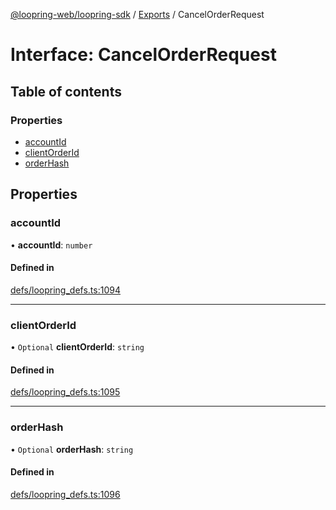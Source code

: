 [@loopring-web/loopring-sdk](../README.md) / [Exports](../modules.md) / CancelOrderRequest

# Interface: CancelOrderRequest

## Table of contents

### Properties

- [accountId](CancelOrderRequest.md#accountid)
- [clientOrderId](CancelOrderRequest.md#clientorderid)
- [orderHash](CancelOrderRequest.md#orderhash)

## Properties

### accountId

• **accountId**: `number`

#### Defined in

[defs/loopring_defs.ts:1094](https://github.com/Loopring/loopring_sdk/blob/ee2acc4/src/defs/loopring_defs.ts#L1094)

___

### clientOrderId

• `Optional` **clientOrderId**: `string`

#### Defined in

[defs/loopring_defs.ts:1095](https://github.com/Loopring/loopring_sdk/blob/ee2acc4/src/defs/loopring_defs.ts#L1095)

___

### orderHash

• `Optional` **orderHash**: `string`

#### Defined in

[defs/loopring_defs.ts:1096](https://github.com/Loopring/loopring_sdk/blob/ee2acc4/src/defs/loopring_defs.ts#L1096)
